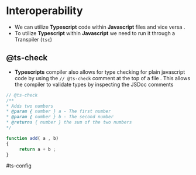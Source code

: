 # Interoperability 
- We can utilize **Typescript** code within **Javascript** files and vice versa . 
- To utilize **Typescript** within **Javascript** we need to run it through a Transpiler (`tsc`) 

## @ts-check 

- **Typescripts** compiler also allows for type checking for plain javascript code by using the `// @ts-check` comment at the top of a file . This allows the compiler to validate types by inspecting the JSDoc comments

```javascript
// @ts-check
/**
* Adds two numbers 
* @param { number } a - The first number 
* @param { number } b - The second number
* @returns { number } the sum of the two numbers 
*/

function add( a , b)
{
     return a + b ; 
}
```

#ts-config

